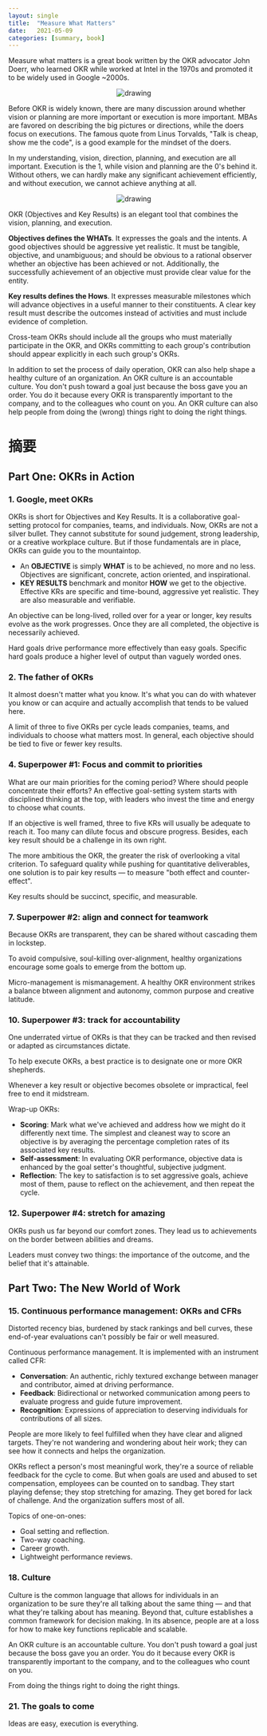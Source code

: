 ```yaml
---
layout: single
title:  "Measure What Matters"
date:   2021-05-09
categories: [summary, book]
---
```


Measure what matters is a great book written by the OKR advocator John Doerr, who learned OKR while worked at Intel in the 1970s and promoted it to be widely used in Google ~2000s. 

<p align="center">
    <img src="/assets/images/2021-05-09-measure-what-matters/measure_what_matters.jpg" alt="drawing"/>
</p>


Before OKR is widely known, there are many discussion around whether vision or planning are more important or execution is more important. MBAs are favored on describing the big pictures or directions, while the doers focus on executions. The famous quote from Linus Torvalds, "Talk is cheap, show me the code", is a good example for the mindset of the doers.

In my understanding, vision, direction, planning, and execution are all important. Execution is the 1, while vision and planning are the 0's behind it. Without others, we can hardly make any significant achievement efficiently, and without execution, we cannot achieve anything at all.

<p align="center">
    <img src="/assets/images/2021-05-09-measure-what-matters/progression.png" alt="drawing"/>
</p>

OKR (Objectives and Key Results) is an elegant tool that combines the vision, planning, and execution. 

**Objectives defines the WHATs**. It expresses the goals and the intents. A good objectives should be aggressive yet realistic. It must be tangible, objective, and unambiguous; and should be obvious to a rational observer whether an objective has been achieved or not. Additionally, the successfully achievement of an objective must provide clear value for the entity.

**Key results defines the Hows**. It expresses measurable milestones which will advance objectives in a useful manner to their constituents. A clear key result must describe the outcomes instead of activities and must include evidence of completion.

Cross-team OKRs should include all the groups who must materially participate in the OKR, and OKRs committing to each group's contribution should appear explicitly in each such group's OKRs.

In addition to set the process of daily operation, OKR can also help shape a healthy culture of an organization. An OKR culture is an accountable culture. You don't push toward a goal just because the boss gave you an order. You do it because every OKR is transparently important to the company, and to the colleagues who count on you. An OKR culture can also help people from doing the (wrong) things right to doing the right things.


# 摘要
## Part One: OKRs in Action

### 1. Google, meet OKRs

OKRs is short for Objectives and Key Results. It is a collaborative goal-setting protocol for companies, teams, and individuals. Now, OKRs are not a silver bullet. They cannot substitute for sound judgement, strong leadership, or a creative workplace culture. But if those fundamentals are in place, OKRs can guide you to the mountaintop.

- An **OBJECTIVE** is simply **WHAT** is to be achieved, no more and no less. Objectives are significant, concrete, action oriented, and inspirational.
- **KEY RESULTS** benchmark and monitor **HOW** we get to the objective. Effective KRs are specific and time-bound, aggressive yet realistic. They are also measurable and verifiable.

An objective can be long-lived, rolled over for a year or longer, key results evolve as the work progresses. Once they are all completed, the objective is necessarily achieved.

Hard goals drive performance more effectively than easy goals. Specific hard goals produce a higher level of output than vaguely worded ones.

### 2. The father of OKRs

It almost doesn't matter what you know. It's what you can do with whatever you know or can acquire and actually accomplish that tends to be valued here.

A limit of three to five OKRs per cycle leads companies, teams, and individuals to choose what matters most. In general, each objective should be tied to five or fewer key results.

### 4. Superpower #1: Focus and commit to priorities

What are our main priorities for the coming period? Where should people concentrate their efforts? An effective goal-setting system starts with disciplined thinking at the top, with leaders who invest the time and energy to choose what counts.

If an objective is well framed, three to five KRs will usually be adequate to reach it. Too many can dilute focus and obscure progress. Besides, each key result should be a challenge in its own right.

The more ambitious the OKR, the greater the risk of overlooking a vital criterion. To safeguard quality while pushing for quantitative deliverables, one solution is to pair key results — to measure "both effect and counter-effect".

Key results should be succinct, specific, and measurable.

### 7. Superpower #2: align and connect for teamwork

Because OKRs are transparent, they can be shared without cascading them in lockstep.

To avoid compulsive, soul-killing over-alignment, healthy organizations encourage some goals to emerge from the bottom up.

Micro-management is mismanagement. A healthy OKR environment strikes a balance btween alignment and autonomy, common purpose and creative latitude.

### 10. Superpower #3: track for accountability

One underrated virtue of OKRs is that they can be tracked and then revised or adapted as circumstances dictate. 

To help execute OKRs, a best practice is to designate one or more OKR shepherds.

Whenever a key result or objective becomes obsolete or impractical, feel free to end it midstream.

Wrap-up OKRs:

- **Scoring**: Mark what we've achieved and address how we might do it differently next time. The simplest and cleanest way to score an objective is by averaging the percentage completion rates of its associated key results.
- **Self-assessment**: In evaluating OKR performance, objective data is enhanced by the goal setter's thoughtful, subjective judgment.
- **Reflection**: The key to satisfaction is to set aggressive goals, achieve most of them, pause to reflect on the achievement, and then repeat the cycle.

### 12. Superpower #4: stretch for amazing

OKRs push us far beyond our comfort zones. They lead us to achievements on the border between abilities and dreams.

Leaders must convey two things: the importance of the outcome, and the belief that it's attainable.

## Part Two: The New World of Work

### 15. Continuous performance management: OKRs and CFRs

Distorted recency bias, burdened by stack rankings and bell curves, these end-of-year evaluations can't possibly be fair or well measured.

Continuous performance management. It is implemented with an instrument called CFR:

- **Conversation**: An authentic, richly textured exchange between manager and contributor, aimed at driving performance.
- **Feedback**: Bidirectional or networked communication among peers to evaluate progress and guide future improvement.
- **Recognition**: Expressions of appreciation to deserving individuals for contributions of all sizes.

People are more likely to feel fulfilled when they have clear and aligned targets. They're not wandering and wondering about heir work; they can see how it connects and helps the organization.

OKRs reflect a person's most meaningful work, they're a source of reliable feedback for the cycle to come. But when goals are used and abused to set compensation, employees can be counted on to sandbag. They start playing defense; they stop stretching for amazing. They get bored for lack of challenge. And the organization suffers most of all.

Topics of one-on-ones:

- Goal setting and reflection.
- Two-way coaching.
- Career growth.
- Lightweight performance reviews.

### 18. Culture

Culture is the common language that allows for individuals in an organization to be sure they're all talking about the same thing — and that what they're talking about has meaning. Beyond that, culture establishes a common framework for decision making. In its absence, people are at a loss for how to make key functions replicable and scalable.

An OKR culture is an accountable culture. You don't push toward a goal just because the boss gave you an order. You do it because every OKR is transparently important to the company, and to the colleagues who count on you.

From doing the things right to doing the right things.

### 21. The goals to come

Ideas are easy, execution is everything.
